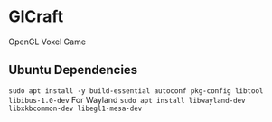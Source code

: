 # GlCraft

OpenGL Voxel Game

## Ubuntu Dependencies
`sudo apt install -y build-essential autoconf pkg-config libtool libibus-1.0-dev`
For Wayland
`sudo apt install libwayland-dev libxkbcommon-dev libegl1-mesa-dev`
